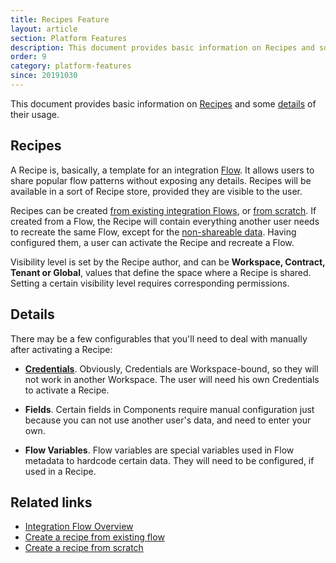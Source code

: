 ```yaml
---
title: Recipes Feature
layout: article
section: Platform Features
description: This document provides basic information on Recipes and some details of their usage.
order: 9
category: platform-features
since: 20191030
---
```


This document provides basic information on [Recipes](#recipes) and some [details](#details) of their usage.

## Recipes

A Recipe is, basically, a template for an integration [Flow](integration-flow). It allows users to share popular flow patterns without exposing any details. Recipes will be available in a sort of Recipe store, provided they are visible to the user.

Recipes can be created [from existing integration Flows]({{site.data.tenant.apiBaseUri}}/docs/v2/#create-a-recipe-from-existing-flow), or [from scratch]({{site.data.tenant.apiBaseUri}}/docs/v2/#create-a-recipe). If created from a Flow, the Recipe will contain everything another user needs to recreate the same Flow, except for the [non-shareable data](#details). Having configured them, a user can activate the Recipe and recreate a Flow.

Visibility level is set by the Recipe author, and can be **Workspace, Contract, Tenant or Global**, values that define the space where a Recipe is shared. Setting a certain visibility level requires corresponding permissions.

## Details

There may be a few configurables that you'll need to deal with manually after activating a Recipe:

- **[Credentials](credential)**. Obviously, Credentials are Workspace-bound, so they will not work in another Workspace. The user will need his own Credentials to activate a Recipe.

- **Fields**. Certain fields in Components require manual configuration just because you can not use another user's data, and need to enter your own.

- **Flow Variables**. Flow variables are special variables used in Flow metadata to hardcode certain data. They will need to be configured, if used in a Recipe.

## Related links

- [Integration Flow Overview](integration-flow)
- [Create a recipe from existing flow]({{site.data.tenant.apiBaseUri}}/docs/v2/#create-a-recipe-from-existing-flow)
- [Create a recipe from scratch]({{site.data.tenant.apiBaseUri}}/docs/v2/#create-a-recipe)

